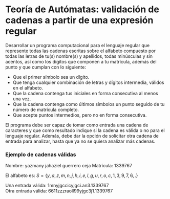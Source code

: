 # Teoría de Autómatas: validación de cadenas a partir de una expresión regular

Desarrollar un programa computacional para el lenguaje regular que represente todas las
cadenas escritas sobre el alfabeto compuesto por todas las letras de tu(s) nombre(s) y apellidos,
todas minúsculas y sin acentos, así como los dígitos que componen a tu matrícula, además del
punto y que cumplan con lo siguiente:

- Que el primer símbolo sea un dígito.
- Que tenga cualquier combinación de letras y dígitos intermedia, válidos en el alfabeto.
- Que la cadena contenga tus iniciales en forma consecutiva al menos una vez.
- Que la cadena contenga como últimos símbolos un punto seguido de tu número de
matrícula completo.
- Que acepte puntos intermedios, pero no en forma consecutiva.

El programa debe ser capaz de tomar como entrada una cadena de caracteres y que como
resultado indique si la cadena es válida o no para el lenguaje regular. Además, debe dar la
opción de solicitar otra cadena de entrada para analizar, hasta que ya no se quiera analizar más
cadenas.

### Ejemplo de cadenas válidas

Nombre: yazmany jahaziel guerrero ceja
Matrícula: 1339767

El alfabeto es:
$S = \{ y, a, z, m, n, j, h, i, e, l, g, u, r, o, c, 1, 3, 9, 7, 6, . \}$

Una entrada válida: 1mnyjgccicyjgci.an3.1339767  
Otra entrada válida: 6611zzzraoll99yjgc3j1.1339767
